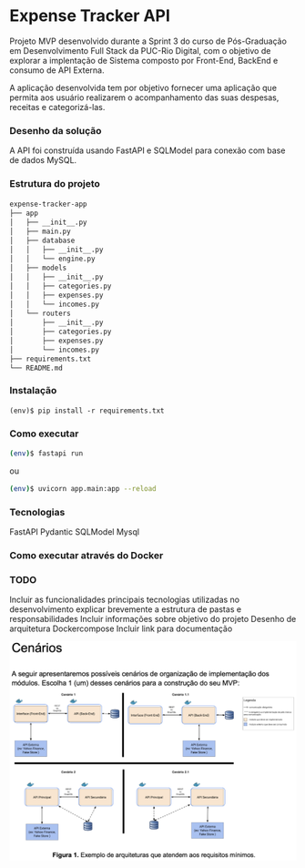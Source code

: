 # Expense Tracker API

Projeto MVP desenvolvido durante a Sprint 3 do curso de Pós-Graduação em Desenvolvimento Full Stack da PUC-Rio Digital, com o objetivo de explorar a implentação de Sistema composto por Front-End, BackEnd e consumo de API Externa.

A aplicação desenvolvida tem por objetivo fornecer uma aplicação que permita aos usuário realizarem o acompanhamento das suas despesas, receitas e categorizá-las.


### Desenho da solução
A API foi construída usando FastAPI e SQLModel para conexão com base de dados MySQL.



### Estrutura do projeto
```
expense-tracker-app
├── app
│   ├── __init__.py
│   ├── main.py
│   ├── database
│   │   ├── __init__.py
│   │   └── engine.py
│   ├── models
│   │   ├── __init__.py
│   │   ├── categories.py
│   │   ├── expenses.py
│   │   └── incomes.py
│   └── routers
│       ├── __init__.py
│       ├── categories.py
│       ├── expenses.py
│       └── incomes.py
├── requirements.txt
└── README.md
```


### Instalação

```
(env)$ pip install -r requirements.txt
```

### Como executar

```bash
(env)$ fastapi run
```
ou

```bash
(env)$ uvicorn app.main:app --reload
```

### Tecnologias
FastAPI
Pydantic
SQLModel
Mysql


### Como executar através do Docker


### TODO
Incluir  as funcionalidades principais
tecnologias utilizadas no desenvolvimento
explicar brevemente a estrutura de pastas e responsabilidades
Incluir informações sobre objetivo do projeto 
Desenho de arquitetura 
Dockercompose
Incluir link para documentação

![alt text](image.png)



